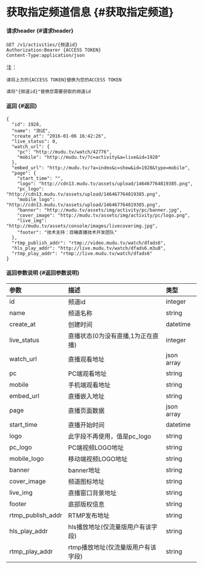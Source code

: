# 获取指定频道信息 {#获取指定频道}

#### 请求header {#请求header}

```
GET /v1/activities/{频道id}
Authorization:Bearer {ACCESS TOKEN}
Content-Type:application/json
```

注：

`请将上方的{ACCESS TOKEN}替换为您的ACCESS TOKEN`

`请将"{频道id}"替换您需要获取的频道id`

#### 返回 {#返回}

```
{
  "id": 1928,
  "name": "测试",
  "create_at": "2016-01-06 16:42:26",
  "live_status": 0,
  "watch_url": {
    "pc": "http://mudu.tv/watch/42776",
    "mobile": "http://mudu.tv/?c=activity&a=live&id=1928"
  },
  "embed_url": "http://mudu.tv/?a=index&c=show&id=1928&type=mobile",
  "page": {
    "start_time": "",
    "logo": "http://cdn13.mudu.tv/assets/upload/146467764819385.png",
    "pc_logo": "http://cdn13.mudu.tv/assets/upload/146467764819385.png",
    "mobile_logo": "http://cdn13.mudu.tv/assets/upload/146467764819385.png",
    "banner": "http://mudu.tv/assets/img/activity/pc/banner.jpg",
    "cover_image": "http://mudu.tv/assets/img/activity/pc/logo.png",
    "live_img": "http://mudu.tv/assets/console/images/livecoverimg.jpg",
    "footer": "技术支持：目睹直播技术开发团队"
  },
  "rtmp_publish_addr": "rtmp://video.mudu.tv/watch/dfads6",
  "hls_play_addr": "http://live.mudu.tv/watch/dfads6.m3u8",
  "rtmp_play_addr": "rtmp://live.mudu.tv/watch/dfads6"
}
```

#### 返回参数说明 {#返回参数说明}

| 参数 | 描述 | 类型 |
| :--- | :--- | :--- |
| id | 频道id | integer |
| name | 频道名称 | string |
| create\_at | 创建时间 | datetime |
| live\_status | 直播状态\(0为没有直播,1为正在直播\) | integer |
| watch\_url | 直播观看地址 | json array |
| pc | PC端观看地址 | string |
| mobile | 手机端观看地址 | string |
| embed\_url | 直播嵌入地址 | string |
| page | 直播页面数据 | json array |
| start\_time | 直播开始时间 | datetime |
| logo | 此字段不再使用，值是pc\_logo | string |
| pc\_logo | PC端视频LOGO地址 | string |
| mobile\_logo | 移动端视频LOGO地址 | string |
| banner | banner地址 | string |
| cover\_image | 频道图标地址 | string |
| live\_img | 直播窗口背景地址 | string |
| footer | 底部版权信息 | string |
| rtmp\_publish\_addr | RTMP发布地址 | string |
| hls\_play\_addr | hls播放地址\(仅流量版用户有该字段\) | string |
| rtmp\_play\_addr | rtmp播放地址\(仅流量版用户有该字段\) | string |



